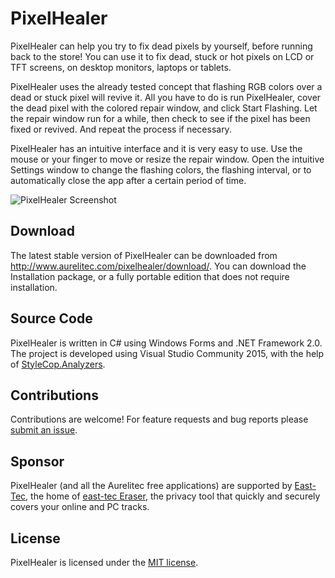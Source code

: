 # PixelHealer
PixelHealer can help you try to fix dead pixels by yourself, before running back to the store! You can use it to fix dead, stuck or 
hot pixels on LCD or TFT screens, on desktop monitors, laptops or tablets.

PixelHealer uses the already tested concept that flashing
RGB colors over a dead or stuck pixel will revive it. All you have to do is run PixelHealer, cover the dead pixel with the colored
repair window, and click Start Flashing. Let the repair window run for a while, then check to see if the pixel has been fixed
or revived. And repeat the process if necessary. 

PixelHealer has an intuitive interface and it is very easy to use. Use the mouse or your finger to move or resize the repair window.
Open the intuitive Settings window to change the flashing colors, the flashing interval, or to automatically close the app after a
certain period of time.

![PixelHealer Screenshot](https://cloud.githubusercontent.com/assets/19592808/15582858/b9babd06-237b-11e6-9fd2-96d2d1830b0c.png)

## Download

The latest stable version of PixelHealer can be downloaded from http://www.aurelitec.com/pixelhealer/download/. You can download the Installation package, or a fully portable edition that does not require installation.

## Source Code

PixelHealer is written in C# using Windows Forms and .NET Framework 2.0. The project is developed using Visual Studio Community 2015, with the help of [StyleCop.Analyzers](https://github.com/DotNetAnalyzers/StyleCopAnalyzers).

## Contributions

Contributions are welcome! For feature requests and bug reports please [submit an issue](https://github.com/aurelitec/PixelHealer/issues).

## Sponsor

PixelHealer (and all the Aurelitec free applications) are supported by [East-Tec](http://www.east-tec.com), the home of [east-tec Eraser](http://www.east-tec.com/eraser/), the privacy tool that quickly and securely covers your online and PC tracks.

## License

PixelHealer is licensed under the [MIT license](LICENSE).
